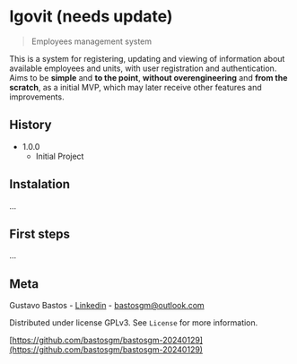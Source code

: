 # Igovit (needs update)

> Employees management system

This is a system for registering, updating and viewing of information about available employees and units, with user registration and authentication. Aims to be **simple** and **to the point**, **without overengineering** and **from the scratch**, as a initial MVP, which may later receive other features and improvements.

## History

- 1.0.0
  - Initial Project

## Instalation

...

## First steps

...

## Meta

Gustavo Bastos - [Linkedin](https://linkedin.com/in/bastosgm) - bastosgm@outlook.com

Distributed under license GPLv3. See `License` for more information.

[https://github.com/bastosgm/bastosgm-20240129](https://github.com/bastosgm/bastosgm-20240129)

